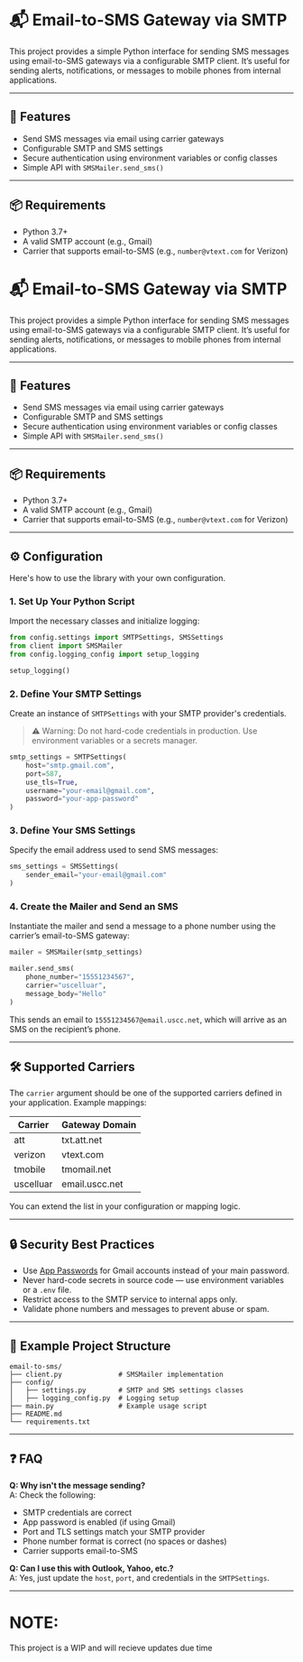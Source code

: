 # 📬 Email-to-SMS Gateway via SMTP

This project provides a simple Python interface for sending SMS messages using email-to-SMS gateways via a configurable SMTP client. It’s useful for sending alerts, notifications, or messages to mobile phones from internal applications.

---

## 🧰 Features

- Send SMS messages via email using carrier gateways
- Configurable SMTP and SMS settings
- Secure authentication using environment variables or config classes
- Simple API with `SMSMailer.send_sms()`

---

## 📦 Requirements

- Python 3.7+
- A valid SMTP account (e.g., Gmail)
- Carrier that supports email-to-SMS (e.g., `number@vtext.com` for Verizon)

# 📬 Email-to-SMS Gateway via SMTP

This project provides a simple Python interface for sending SMS messages using email-to-SMS gateways via a configurable SMTP client. It’s useful for sending alerts, notifications, or messages to mobile phones from internal applications.

---

## 🧰 Features

- Send SMS messages via email using carrier gateways  
- Configurable SMTP and SMS settings  
- Secure authentication using environment variables or config classes  
- Simple API with `SMSMailer.send_sms()`

---

## 📦 Requirements

- Python 3.7+
- A valid SMTP account (e.g., Gmail)
- Carrier that supports email-to-SMS (e.g., `number@vtext.com` for Verizon)

---

## ⚙️ Configuration

Here's how to use the library with your own configuration.

### 1. Set Up Your Python Script

Import the necessary classes and initialize logging:

```python
from config.settings import SMTPSettings, SMSSettings
from client import SMSMailer
from config.logging_config import setup_logging

setup_logging()
```

### 2. Define Your SMTP Settings

Create an instance of `SMTPSettings` with your SMTP provider's credentials.

> ⚠️ Warning: Do not hard-code credentials in production. Use environment variables or a secrets manager.

```python
smtp_settings = SMTPSettings(
    host="smtp.gmail.com",
    port=587,
    use_tls=True,
    username="your-email@gmail.com",
    password="your-app-password"
)
```

### 3. Define Your SMS Settings

Specify the email address used to send SMS messages:

```python
sms_settings = SMSSettings(
    sender_email="your-email@gmail.com"
)
```

### 4. Create the Mailer and Send an SMS

Instantiate the mailer and send a message to a phone number using the carrier’s email-to-SMS gateway:

```python
mailer = SMSMailer(smtp_settings)

mailer.send_sms(
    phone_number="15551234567",
    carrier="uscelluar",
    message_body="Hello"
)
```

This sends an email to `15551234567@email.uscc.net`, which will arrive as an SMS on the recipient’s phone.

---

## 🛠️ Supported Carriers

The `carrier` argument should be one of the supported carriers defined in your application. Example mappings:

| Carrier    | Gateway Domain     |
|------------|--------------------|
| att        | txt.att.net        |
| verizon    | vtext.com          |
| tmobile    | tmomail.net        |
| uscelluar  | email.uscc.net     |

You can extend the list in your configuration or mapping logic.

---

## 🔒 Security Best Practices

- Use [App Passwords](https://support.google.com/accounts/answer/185833?hl=en) for Gmail accounts instead of your main password.  
- Never hard-code secrets in source code — use environment variables or a `.env` file.  
- Restrict access to the SMTP service to internal apps only.  
- Validate phone numbers and messages to prevent abuse or spam.

---

## 🧪 Example Project Structure

```
email-to-sms/
├── client.py              # SMSMailer implementation
├── config/
│   ├── settings.py        # SMTP and SMS settings classes
│   ├── logging_config.py  # Logging setup
├── main.py                # Example usage script
├── README.md
└── requirements.txt
```

---

## ❓ FAQ

**Q: Why isn't the message sending?**  
A: Check the following:

- SMTP credentials are correct  
- App password is enabled (if using Gmail)  
- Port and TLS settings match your SMTP provider  
- Phone number format is correct (no spaces or dashes)  
- Carrier supports email-to-SMS  

**Q: Can I use this with Outlook, Yahoo, etc.?**  
A: Yes, just update the `host`, `port`, and credentials in the `SMTPSettings`.

---

# NOTE:
This project is a WIP and will recieve updates due time
